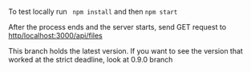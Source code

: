 To test locally run ` npm install` and then `npm start`

After the process ends and the server starts, send GET request to [http/localhost:3000/api/files]()

This branch holds the latest version. If you want to see the version that worked at the strict deadline, look at 0.9.0 branch
